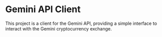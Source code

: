 # Gemini API Client

This project is a client for the Gemini API, providing a simple interface to interact with the Gemini cryptocurrency exchange.